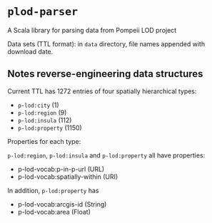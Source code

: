 # `plod-parser`

A Scala library for parsing data from Pompeii LOD project

Data sets (TTL format): in `data` directory, file names appended with download date.

## Notes reverse-engineering data structures

Current TTL has 1272 entries of four spatially hierarchical types:

-  `p-lod:city` (1)
-  `p-lod:region` (9)
-  `p-lod:insula` (112)
-  `p-lod:property` (1150)


Properties for each type:


`p-lod:region`, `p-lod:insula` and `p-lod:property` all have properties:

-  p-lod-vocab:p-in-p-url (URL)
-  p-lod-vocab:spatially-within (URI)

In addition, `p-lod:property`  has

-  p-lod-vocab:arcgis-id (String)
-  p-lod-vocab:area (Float)
